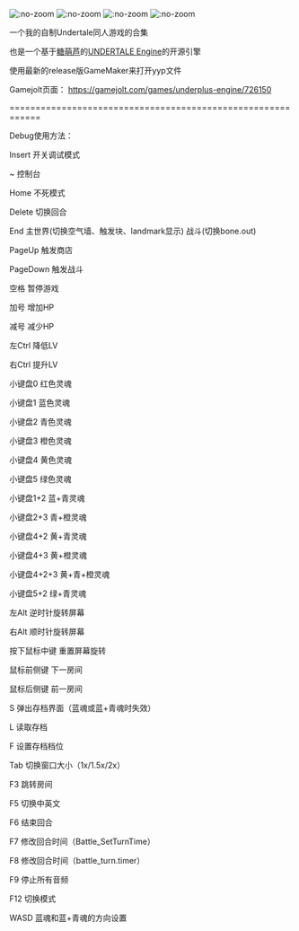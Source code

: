 ![](https://img.shields.io/github/release/SheepYhangCN/Underplus-Engine.svg?style=flat-square ":no-zoom")
![](https://img.shields.io/github/stars/SheepYhangCN/Underplus-Engine?style=flat-square ":no-zoom")
![](https://img.shields.io/github/license/SheepYhangCN/Underplus-Engine?style=flat-square ":no-zoom")
![](https://img.shields.io/github/languages/top/SheepYhangCN/Underplus-Engine.svg?style=flat-square ":no-zoom")

一个我的自制Undertale同人游戏的合集

也是一个基于<a href=https://github.com/TML233>糖萌芦<a/>的<a href=https://github.com/TML233/UndertaleEngine>UNDERTALE Engine<a/>的开源引擎

使用最新的release版GameMaker来打开yyp文件

Gamejolt页面：
https://gamejolt.com/games/underplus-engine/726150

============================================================

Debug使用方法：

Insert 开关调试模式

~ 控制台

Home 不死模式

Delete 切换回合

End 主世界(切换空气墙、触发块、landmark显示) 战斗(切换bone.out)

PageUp 触发商店

PageDown 触发战斗

空格 暂停游戏

加号 增加HP

减号 减少HP

左Ctrl 降低LV

右Ctrl 提升LV

小键盘0 红色灵魂

小键盘1 蓝色灵魂

小键盘2 青色灵魂

小键盘3 橙色灵魂

小键盘4 黄色灵魂

小键盘5 绿色灵魂

小键盘1+2 蓝+青灵魂

小键盘2+3 青+橙灵魂

小键盘4+2 黄+青灵魂

小键盘4+3 黄+橙灵魂

小键盘4+2+3 黄+青+橙灵魂

小键盘5+2 绿+青灵魂

左Alt 逆时针旋转屏幕

右Alt 顺时针旋转屏幕

按下鼠标中键 重置屏幕旋转

鼠标前侧键 下一房间

鼠标后侧键 前一房间

S 弹出存档界面（蓝魂或蓝+青魂时失效）

L 读取存档

F 设置存档档位

Tab 切换窗口大小（1x/1.5x/2x）

F3 跳转房间

F5 切换中英文

F6 结束回合

F7 修改回合时间（Battle_SetTurnTime）

F8 修改回合时间（battle_turn.timer）

F9 停止所有音频

F12 切换模式

WASD 蓝魂和蓝+青魂的方向设置